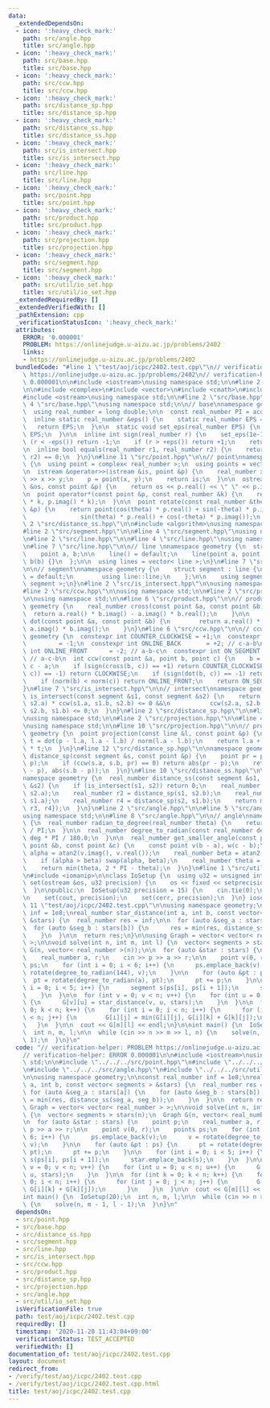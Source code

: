 ```yaml
---
data:
  _extendedDependsOn:
  - icon: ':heavy_check_mark:'
    path: src/angle.hpp
    title: src/angle.hpp
  - icon: ':heavy_check_mark:'
    path: src/base.hpp
    title: src/base.hpp
  - icon: ':heavy_check_mark:'
    path: src/ccw.hpp
    title: src/ccw.hpp
  - icon: ':heavy_check_mark:'
    path: src/distance_sp.hpp
    title: src/distance_sp.hpp
  - icon: ':heavy_check_mark:'
    path: src/distance_ss.hpp
    title: src/distance_ss.hpp
  - icon: ':heavy_check_mark:'
    path: src/is_intersect.hpp
    title: src/is_intersect.hpp
  - icon: ':heavy_check_mark:'
    path: src/line.hpp
    title: src/line.hpp
  - icon: ':heavy_check_mark:'
    path: src/point.hpp
    title: src/point.hpp
  - icon: ':heavy_check_mark:'
    path: src/product.hpp
    title: src/product.hpp
  - icon: ':heavy_check_mark:'
    path: src/projection.hpp
    title: src/projection.hpp
  - icon: ':heavy_check_mark:'
    path: src/segment.hpp
    title: src/segment.hpp
  - icon: ':heavy_check_mark:'
    path: src/util/io_set.hpp
    title: src/util/io_set.hpp
  _extendedRequiredBy: []
  _extendedVerifiedWith: []
  _pathExtension: cpp
  _verificationStatusIcon: ':heavy_check_mark:'
  attributes:
    ERROR: '0.000001'
    PROBLEM: https://onlinejudge.u-aizu.ac.jp/problems/2402
    links:
    - https://onlinejudge.u-aizu.ac.jp/problems/2402
  bundledCode: "#line 1 \"test/aoj/icpc/2402.test.cpp\"\n// verification-helper: PROBLEM\
    \ https://onlinejudge.u-aizu.ac.jp/problems/2402\n// verification-helper: ERROR\
    \ 0.000001\n\n#include <iostream>\nusing namespace std;\n\n#line 2 \"src/point.hpp\"\
    \n\n#include <complex>\n#include <vector>\n#include <cmath>\n#include <istream>\n\
    #include <ostream>\nusing namespace std;\n\n#line 2 \"src/base.hpp\"\n\n#line\
    \ 4 \"src/base.hpp\"\nusing namespace std;\n\n// base\nnamespace geometry {\n\
    \  using real_number = long double;\n\n  const real_number PI = acos(-1);\n\n\
    \  inline static real_number &eps() {\n    static real_number EPS = 1e-10;\n \
    \   return EPS;\n  }\n\n  static void set_eps(real_number EPS) {\n    eps() =\
    \ EPS;\n  }\n\n  inline int sign(real_number r) {\n    set_eps(1e-10);\n    if\
    \ (r < -eps()) return -1;\n    if (r > +eps()) return +1;\n    return 0;\n  }\n\
    \n  inline bool equals(real_number r1, real_number r2) {\n    return sign(r1 -\
    \ r2) == 0;\n  }\n}\n#line 11 \"src/point.hpp\"\n\n// point\nnamespace geometry\
    \ {\n  using point = complex< real_number >;\n  using points = vector< point >;\n\
    \n  istream &operator>>(istream &is, point &p) {\n    real_number x, y;\n    is\
    \ >> x >> y;\n    p = point(x, y);\n    return is;\n  }\n\n  ostream &operator<<(ostream\
    \ &os, const point &p) {\n    return os << p.real() << \" \" << p.imag();\n  }\n\
    \n  point operator*(const point &p, const real_number &k) {\n    return point(p.real()\
    \ * k, p.imag() * k);\n  }\n\n  point rotate(const real_number &theta, const point\
    \ &p) {\n    return point(cos(theta) * p.real() + sin(-theta) * p.imag(),\n  \
    \               sin(theta) * p.real() + cos(-theta) * p.imag());\n  }\n}\n#line\
    \ 2 \"src/distance_ss.hpp\"\n\n#include <algorithm>\nusing namespace std;\n\n\
    #line 2 \"src/segment.hpp\"\n\n#line 4 \"src/segment.hpp\"\nusing namespace std;\n\
    \n#line 2 \"src/line.hpp\"\n\n#line 4 \"src/line.hpp\"\nusing namespace std;\n\
    \n#line 7 \"src/line.hpp\"\n\n// line \nnamespace geometry {\n  struct line {\n\
    \    point a, b;\n\n    line() = default;\n    line(point a, point b) : a(a),\
    \ b(b) {}\n  };\n\n  using lines = vector< line >;\n}\n#line 7 \"src/segment.hpp\"\
    \n\n// segment\nnamespace geometry {\n    struct segment : line {\n        segment()\
    \ = default;\n        using line::line;\n    };\n\n    using segments = vector<\
    \ segment >;\n}\n#line 2 \"src/is_intersect.hpp\"\n\nusing namespace std;\n\n\
    #line 2 \"src/ccw.hpp\"\n\nusing namespace std;\n\n#line 2 \"src/product.hpp\"\
    \n\nusing namespace std;\n\n#line 6 \"src/product.hpp\"\n\n// product\nnamespace\
    \ geometry {\n    real_number cross(const point &a, const point &b) {\n      \
    \  return a.real() * b.imag() - a.imag() * b.real();\n    }\n\n    real_number\
    \ dot(const point &a, const point &b) {\n        return a.real() * b.real() +\
    \ a.imag() * b.imag();\n    }\n}\n#line 6 \"src/ccw.hpp\"\n\n// ccw\nnamespace\
    \ geometry {\n  constexpr int COUNTER_CLOCKWISE = +1;\n  constexpr int CLOCKWISE\
    \         = -1;\n  constexpr int ONLINE_BACK       = +2; // c-a-b\n  constexpr\
    \ int ONLINE_FRONT      = -2; // a-b-c\n  constexpr int ON_SEGMENT        =  0;\
    \ // a-c-b\n  int ccw(const point &a, point b, point c) {\n    b = b - a, c =\
    \ c - a;\n    if (sign(cross(b, c)) == +1) return COUNTER_CLOCKWISE;\n    if (sign(cross(b,\
    \ c)) == -1) return CLOCKWISE;\n    if (sign(dot(b, c)) == -1) return ONLINE_BACK;\n\
    \    if (norm(b) < norm(c)) return ONLINE_FRONT;\n    return ON_SEGMENT;\n  }\n\
    }\n#line 7 \"src/is_intersect.hpp\"\n\n// intersect\nnamespace geometry {\n  bool\
    \ is_intersect(const segment &s1, const segment &s2) {\n    return ccw(s1.a, s1.b,\
    \ s2.a) * ccw(s1.a, s1.b, s2.b) <= 0 &&\n           ccw(s2.a, s2.b, s1.a) * ccw(s2.a,\
    \ s2.b, s1.b) <= 0;\n  }\n}\n#line 2 \"src/distance_sp.hpp\"\n\n#line 5 \"src/distance_sp.hpp\"\
    \nusing namespace std;\n\n#line 2 \"src/projection.hpp\"\n\n#line 4 \"src/projection.hpp\"\
    \nusing namespace std;\n\n#line 10 \"src/projection.hpp\"\n\n// projection\nnamespace\
    \ geometry {\n  point projection(const line &l, const point &p) {\n    real_number\
    \ t = dot(p - l.a, l.a - l.b) / norm(l.a - l.b);\n    return l.a + (l.a - l.b)\
    \ * t;\n  }\n}\n#line 12 \"src/distance_sp.hpp\"\n\nnamespace geometry {\n  real_number\
    \ distance_sp(const segment &s, const point &p) {\n    point pr = projection(s,\
    \ p);\n    if (ccw(s.a, s.b, pr) == 0) return abs(pr - p);\n    return min(abs(s.a\
    \ - p), abs(s.b - p));\n  }\n}\n#line 10 \"src/distance_ss.hpp\"\n\n// distance\n\
    namespace geometry {\n  real_number distance_ss(const segment &s1, const segment\
    \ &s2) {\n    if (is_intersect(s1, s2)) return 0;\n    real_number r1 = distance_sp(s1,\
    \ s2.a);\n    real_number r2 = distance_sp(s1, s2.b);\n    real_number r3 = distance_sp(s2,\
    \ s1.a);\n    real_number r4 = distance_sp(s2, s1.b);\n    return min({r1, r2,\
    \ r3, r4});\n  }\n}\n#line 2 \"src/angle.hpp\"\n\n#line 5 \"src/angle.hpp\"\n\
    using namespace std;\n\n#line 8 \"src/angle.hpp\"\n\n// angle\nnamespace geometry\
    \ {\n  real_number radian_to_degree(real_number theta) {\n    return theta * 180.0\
    \ / PI;\n  }\n\n  real_number degree_to_radian(const real_number deg) {\n    return\
    \ deg * PI / 180.0;\n  }\n\n  real_number get_smaller_angle(const point &a, const\
    \ point &b, const point &c) {\n    const point v(b - a), w(c - b);\n    real_number\
    \ alpha = atan2(v.imag(), v.real());\n    real_number beta = atan2(w.imag(), w.real());\n\
    \    if (alpha > beta) swap(alpha, beta);\n    real_number theta = beta - alpha;\n\
    \    return min(theta, 2 * PI - theta);\n  }\n}\n#line 1 \"src/util/io_set.hpp\"\
    \n#include <iomanip>\n\nclass IoSetup {\n  using u32 = unsigned int;\n\n  void\
    \ set(ostream &os, u32 precision) {\n    os << fixed << setprecision(precision);\n\
    \  }\n\npublic:\n  IoSetup(u32 precision = 15) {\n    cin.tie(0);\n    ios::sync_with_stdio(0);\n\
    \n    set(cout, precision);\n    set(cerr, precision);\n  }\n} iosetup;\n#line\
    \ 11 \"test/aoj/icpc/2402.test.cpp\"\n\nusing namespace geometry;\n\nconst real_number\
    \ inf = 1e8;\nreal_number star_distance(int a, int b, const vector< segments >\
    \ &stars) {\n  real_number res = inf;\n\n  for (auto &seg_a : stars[a]) {\n  \
    \  for (auto &seg_b : stars[b]) {\n      res = min(res, distance_ss(seg_a, seg_b));\n\
    \    }\n  }\n\n  return res;\n}\n\nusing Graph = vector< vector< real_number >\
    \ >;\n\nvoid solve(int n, int m, int l) {\n  vector< segments > stars(n);\n  Graph\
    \ G(n, vector< real_number >(n));\n\n  for (auto &star : stars) {\n    point p;\n\
    \    real_number a, r;\n    cin >> p >> a >> r;\n\n    point v(0, r);\n    points\
    \ ps;\n    for (int i = 0; i < 6; i++) {\n      ps.emplace_back(v);\n      v =\
    \ rotate(degree_to_radian(144), v);\n    }\n\n    for (auto &pt : ps) {\n    \
    \  pt = rotate(degree_to_radian(a), pt);\n      pt += p;\n    }\n\n    for (int\
    \ i = 0; i < 5; i++) {\n      segment s(ps[i], ps[i + 1]);\n      star.emplace_back(s);\n\
    \    }\n  }\n\n  for (int v = 0; v < n; v++) {\n    for (int u = 0; u < n; u++)\
    \ {\n      G[v][u] = star_distance(v, u, stars);\n    }\n  }\n\n  for (int k =\
    \ 0; k < n; k++) {\n    for (int i = 0; i < n; i++) {\n      for (int j = 0; j\
    \ < n; j++) {\n        G[i][j] = min(G[i][j], G[i][k] + G[k][j]);\n      }\n \
    \   }\n  }\n\n  cout << G[m][l] << endl;\n}\n\nint main() {\n  IoSetup(20);\n\
    \  int n, m, l;\n\n  while (cin >> n >> m >> l, n) {\n    solve(n, m - 1, l -\
    \ 1);\n  }\n}\n"
  code: "// verification-helper: PROBLEM https://onlinejudge.u-aizu.ac.jp/problems/2402\n\
    // verification-helper: ERROR 0.000001\n\n#include <iostream>\nusing namespace\
    \ std;\n\n#include \"../../../src/point.hpp\"\n#include \"../../../src/distance_ss.hpp\"\
    \n#include \"../../../src/angle.hpp\"\n#include \"../../../src/util/io_set.hpp\"\
    \n\nusing namespace geometry;\n\nconst real_number inf = 1e8;\nreal_number star_distance(int\
    \ a, int b, const vector< segments > &stars) {\n  real_number res = inf;\n\n \
    \ for (auto &seg_a : stars[a]) {\n    for (auto &seg_b : stars[b]) {\n      res\
    \ = min(res, distance_ss(seg_a, seg_b));\n    }\n  }\n\n  return res;\n}\n\nusing\
    \ Graph = vector< vector< real_number > >;\n\nvoid solve(int n, int m, int l)\
    \ {\n  vector< segments > stars(n);\n  Graph G(n, vector< real_number >(n));\n\
    \n  for (auto &star : stars) {\n    point p;\n    real_number a, r;\n    cin >>\
    \ p >> a >> r;\n\n    point v(0, r);\n    points ps;\n    for (int i = 0; i <\
    \ 6; i++) {\n      ps.emplace_back(v);\n      v = rotate(degree_to_radian(144),\
    \ v);\n    }\n\n    for (auto &pt : ps) {\n      pt = rotate(degree_to_radian(a),\
    \ pt);\n      pt += p;\n    }\n\n    for (int i = 0; i < 5; i++) {\n      segment\
    \ s(ps[i], ps[i + 1]);\n      star.emplace_back(s);\n    }\n  }\n\n  for (int\
    \ v = 0; v < n; v++) {\n    for (int u = 0; u < n; u++) {\n      G[v][u] = star_distance(v,\
    \ u, stars);\n    }\n  }\n\n  for (int k = 0; k < n; k++) {\n    for (int i =\
    \ 0; i < n; i++) {\n      for (int j = 0; j < n; j++) {\n        G[i][j] = min(G[i][j],\
    \ G[i][k] + G[k][j]);\n      }\n    }\n  }\n\n  cout << G[m][l] << endl;\n}\n\n\
    int main() {\n  IoSetup(20);\n  int n, m, l;\n\n  while (cin >> n >> m >> l, n)\
    \ {\n    solve(n, m - 1, l - 1);\n  }\n}\n"
  dependsOn:
  - src/point.hpp
  - src/base.hpp
  - src/distance_ss.hpp
  - src/segment.hpp
  - src/line.hpp
  - src/is_intersect.hpp
  - src/ccw.hpp
  - src/product.hpp
  - src/distance_sp.hpp
  - src/projection.hpp
  - src/angle.hpp
  - src/util/io_set.hpp
  isVerificationFile: true
  path: test/aoj/icpc/2402.test.cpp
  requiredBy: []
  timestamp: '2020-11-20 11:43:04+09:00'
  verificationStatus: TEST_ACCEPTED
  verifiedWith: []
documentation_of: test/aoj/icpc/2402.test.cpp
layout: document
redirect_from:
- /verify/test/aoj/icpc/2402.test.cpp
- /verify/test/aoj/icpc/2402.test.cpp.html
title: test/aoj/icpc/2402.test.cpp
---
```

